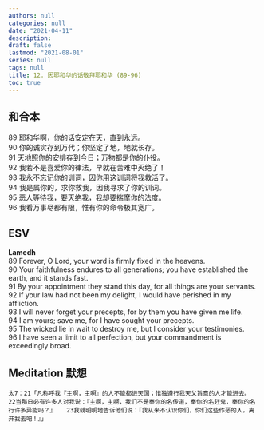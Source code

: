 ```yaml
---
authors: null
categories: null
date: "2021-04-11"
description: 
draft: false
lastmod: "2021-08-01"
series: null
tags: null
title: 12. 因耶和华的话敬拜耶和华 (89-96)
toc: true
---
```


## 和合本

89 耶和华啊，你的话安定在天，直到永远。  
90 你的诚实存到万代；你坚定了地，地就长存。  
91 天地照你的安排存到今日；万物都是你的仆役。  
92 我若不是喜爱你的律法，早就在苦难中灭绝了！  
93 我永不忘记你的训词，因你用这训词将我救活了。  
94 我是属你的，求你救我，因我寻求了你的训词。  
95 恶人等待我，要灭绝我，我却要揣摩你的法度。  
96 我看万事尽都有限，惟有你的命令极其宽广。  


## ESV
**Lamedh**  
89 Forever, O Lord, your word is firmly fixed in the heavens.  
90 Your faithfulness endures to all generations; you have established the earth, and it stands fast.  
91 By your appointment they stand this day, for all things are your servants.  
92 If your law had not been my delight, I would have perished in my affliction.  
93 I will never forget your precepts, for by them you have given me life.  
94 I am yours; save me, for I have sought your precepts.  
95 The wicked lie in wait to destroy me, but I consider your testimonies.  
96 I have seen a limit to all perfection, but your commandment is exceedingly broad.  


## Meditation 默想

    太7：21「凡称呼我『主啊，主啊』的人不能都进天国；惟独遵行我天父旨意的人才能进去。   22当那日必有许多人对我说：『主啊，主啊，我们不是奉你的名传道，奉你的名赶鬼，奉你的名行许多异能吗？』   23我就明明地告诉他们说：『我从来不认识你们，你们这些作恶的人，离开我去吧！』」  
    
    
<script>
    var refTagger = {
        settings: {
            bibleVersion: "KJV" /*hlybblsmpshndtn*/
        }
    }; 

    (function(d, t) {
        var n=d.querySelector('[nonce]');
        refTagger.settings.nonce = n && (n.nonce||n.getAttribute('nonce'));
        var g = d.createElement(t), s = d.getElementsByTagName(t)[0];
        g.src = 'https://api.reftagger.com/v2/RefTagger.js';
        g.nonce = refTagger.settings.nonce;
        s.parentNode.insertBefore(g, s);
    }(document, 'script'));
</script>